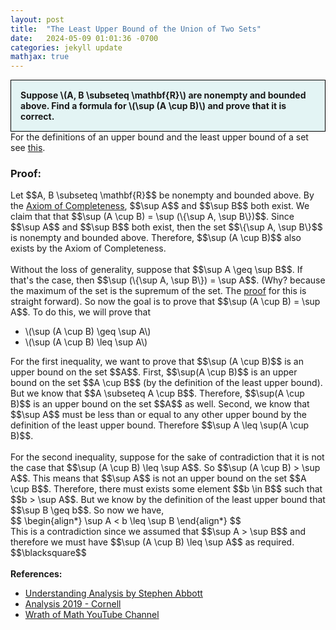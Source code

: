 ```yaml
---
layout: post
title:  "The Least Upper Bound of the Union of Two Sets"
date:   2024-05-09 01:01:36 -0700
categories: jekyll update
mathjax: true
---
```

<div style="background-color: #E3F4F4; padding: 15px 15px 15px 15px; border:1px solid black;">
  <b>Suppose \(A, B \subseteq \mathbf{R}\) are nonempty and bounded above. Find a formula for \(\sup (A \cup B)\) and prove that it is correct.</b>
</div>
For the definitions of an upper bound and the least upper bound of a set see <a href="https://strncat.github.io/jekyll/update/2024/05/03/analysis-set-bounded.html">this</a>.
<br>
<h3>Proof:</h3>
Let $$A, B \subseteq \mathbf{R}$$ be nonempty and bounded above. By the <a href="https://strncat.github.io/jekyll/update/2024/05/03/analysis-set-bounded.html">Axiom of Completeness</a>, $$\sup A$$ and $$\sup B$$ both exist. We claim that that $$\sup (A \cup B) = \sup (\{\sup A, \sup B\})$$. Since $$\sup A$$ and $$\sup B$$ both exist, then the set $$\{\sup A, \sup B\}$$ is nonempty and bounded above. Therefore, $$\sup (A \cup B)$$ also exists by the Axiom of Completeness.
<br>
<br>
Without the loss of generality, suppose that $$\sup A \geq \sup B$$. If that's the case, then $$\sup (\{\sup A, \sup B\}) = \sup A$$. (Why? because the maximum of the set is the supremum of the set. The <a href="https://www.youtube.com/watch?v=5bLaGzeTMkY">proof</a> for this is straight forward). So now the goal is to prove that $$\sup (A \cup B) = \sup A$$. To do this, we will prove that
<ul>
	<li>\(\sup (A \cup B) \geq \sup A\)</li>
	<li>\(\sup (A \cup B) \leq \sup A\)</li>
</ul>
For the first inequality, we want to prove that $$\sup (A \cup B)$$ is an upper bound on the set $$A$$. First, $$\sup(A \cup B)$$ is an upper bound on the set $$A \cup B$$ (by the definition of the least upper bound). But we know that $$A \subseteq A \cup B$$. Therefore, $$\sup(A \cup B)$$ is an upper bound on the set $$A$$ as well. Second, we know that $$\sup A$$ must be less than or equal to any other upper bound by the definition of the least upper bound. Therefore $$\sup A \leq \sup(A \cup B)$$.
<br>
<br>
For the second inequality, suppose for the sake of contradiction that it is not the case that $$\sup (A \cup B) \leq \sup A$$. So $$\sup (A \cup B) > \sup A$$. This means that $$\sup A$$ is not an upper bound on the set $$A \cup B$$. Therefore, there must exists some element $$b \in B$$ such that $$b > \sup A$$. But we know by the definition of the least upper bound that $$\sup B \geq b$$. So now we have,  
<div>
$$
\begin{align*}
\sup A < b \leq \sup B
\end{align*}
$$
</div>
This is a contradiction since we assumed that $$\sup A > \sup B$$ and therefore we must have $$\sup (A \cup B) \leq \sup A$$ as required. $$\blacksquare$$
<br>
<br>
<!------------------------------------------------------------------------------------>
<b>References:</b>
<ul>
<li><a href="https://www.amazon.com/Understanding-Analysis-Undergraduate-Texts-Mathematics/dp/1493927116">Understanding Analysis by Stephen Abbott</a></li>
<li><a href="https://pi.math.cornell.edu/~zbnorwood/3110-s19/">Analysis 2019 - Cornell</a></li>
<li><a href="https://www.youtube.com/watch?v=acr0drXuNVE">Wrath of Math YouTube Channel</a></li>
</ul>













